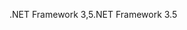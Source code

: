 <span data-ttu-id="88453-101">.NET Framework 3,5</span><span class="sxs-lookup"><span data-stu-id="88453-101">.NET Framework 3.5</span></span>